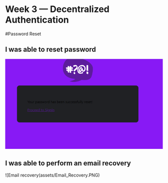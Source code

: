 # Week 3 — Decentralized Authentication
#Password Reset
## I was able to reset password 
![Reset password](assets/Reset_Password.PNG)

## I was able to perform an email recovery
![Email recovery(assets/Email_Recovery.PNG)
